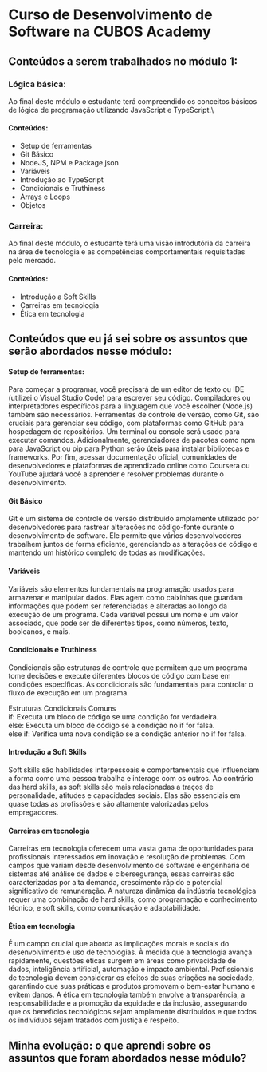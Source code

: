 
# Curso de Desenvolvimento de Software na CUBOS Academy

## Conteúdos a serem trabalhados no módulo 1:

### Lógica básica: 
Ao final deste módulo o estudante terá
compreendido os conceitos básicos de lógica de
programação utilizando JavaScript e TypeScript.\
#### Conteúdos:
- Setup de ferramentas
- Git Básico
- NodeJS, NPM e Package.json
- Variáveis
- Introdução ao TypeScript
- Condicionais e Truthiness
- Arrays e Loops
- Objetos
### Carreira: 
Ao final deste módulo, o estudante terá uma visão
introdutória da carreira na área de tecnologia e as competências
comportamentais requisitadas pelo mercado.
#### Conteúdos:
- Introdução a Soft Skills
- Carreiras em tecnologia
- Ética em tecnologia
## Conteúdos que eu já sei sobre os assuntos que serão abordados nesse módulo:
#### Setup de ferramentas: 
Para começar a programar, você precisará de um editor de texto ou IDE (utilizei o Visual Studio Code) para escrever seu código. Compiladores ou interpretadores específicos para a linguagem que você escolher (Node.js) também são necessários. Ferramentas de controle de versão, como Git, são cruciais para gerenciar seu código, com plataformas como GitHub para hospedagem de repositórios. Um terminal ou console será usado para executar comandos. Adicionalmente, gerenciadores de pacotes como npm para JavaScript ou pip para Python serão úteis para instalar bibliotecas e frameworks. Por fim, acessar documentação oficial, comunidades de desenvolvedores e plataformas de aprendizado online como Coursera ou YouTube ajudará você a aprender e resolver problemas durante o desenvolvimento.
#### Git Básico
Git é um sistema de controle de versão distribuído amplamente utilizado por desenvolvedores para rastrear alterações no código-fonte durante o desenvolvimento de software. Ele permite que vários desenvolvedores trabalhem juntos de forma eficiente, gerenciando as alterações de código e mantendo um histórico completo de todas as modificações.
#### Variáveis
Variáveis são elementos fundamentais na programação usados para armazenar e manipular dados. Elas agem como caixinhas que guardam informações que podem ser referenciadas e alteradas ao longo da execução de um programa. Cada variável possui um nome e um valor associado, que pode ser de diferentes tipos, como números, texto, booleanos, e mais.
#### Condicionais e Truthiness
Condicionais são estruturas de controle que permitem que um programa tome decisões e execute diferentes blocos de código com base em condições específicas. As condicionais são fundamentais para controlar o fluxo de execução em um programa.

Estruturas Condicionais Comuns\
if: Executa um bloco de código se uma condição for verdadeira.\
else: Executa um bloco de código se a condição no if for falsa.\
else if: Verifica uma nova condição se a condição anterior no if for falsa.
#### Introdução a Soft Skills
Soft skills são habilidades interpessoais e comportamentais que influenciam a forma como uma pessoa trabalha e interage com os outros. Ao contrário das hard skills, as soft skills são mais relacionadas a traços de personalidade, atitudes e capacidades sociais. Elas são essenciais em quase todas as profissões e são altamente valorizadas pelos empregadores.
#### Carreiras em tecnologia
Carreiras em tecnologia oferecem uma vasta gama de oportunidades para profissionais interessados em inovação e resolução de problemas. Com campos que variam desde desenvolvimento de software e engenharia de sistemas até análise de dados e cibersegurança, essas carreiras são caracterizadas por alta demanda, crescimento rápido e potencial significativo de remuneração. A natureza dinâmica da indústria tecnológica requer uma combinação de hard skills, como programação e conhecimento técnico, e soft skills, como comunicação e adaptabilidade.
#### Ética em tecnologia
É um campo crucial que aborda as implicações morais e sociais do desenvolvimento e uso de tecnologias. À medida que a tecnologia avança rapidamente, questões éticas surgem em áreas como privacidade de dados, inteligência artificial, automação e impacto ambiental. Profissionais de tecnologia devem considerar os efeitos de suas criações na sociedade, garantindo que suas práticas e produtos promovam o bem-estar humano e evitem danos. A ética em tecnologia também envolve a transparência, a responsabilidade e a promoção da equidade e da inclusão, assegurando que os benefícios tecnológicos sejam amplamente distribuídos e que todos os indivíduos sejam tratados com justiça e respeito.

## Minha evolução: o que aprendi sobre os assuntos que foram abordados nesse módulo?

